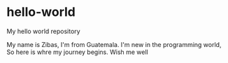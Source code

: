 # hello-world
My hello world repository

My name is Zibas, I'm from Guatemala. I'm new in the programming world, So here is whre my journey begins.
Wish me well
